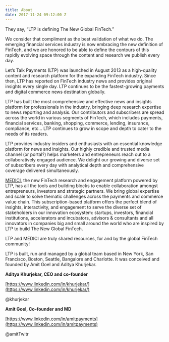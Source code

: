 ```yaml
---
title: About
date: 2017-11-24 09:12:00 Z
---
```


They say, “LTP is defining The New Global FinTech.”

We consider that compliment as the best validation of what we do. The emerging financial services industry is now embracing the new definition of FinTech, and we are honored to be able to define the contours of this rapidly evolving space through the content and research we publish every day.

Let’s Talk Payments (LTP) was launched in August 2013 as a high-quality content and research platform for the expanding FinTech industry. Since then, LTP has reported on FinTech industry news and provides original insights every single day. LTP continues to be the fastest-growing payments and digital commerce news destination globally.

LTP has built the most comprehensive and effective news and insights platform for professionals in the industry, bringing deep research expertise to news reporting and analysis. Our contributors and subscribers are spread across the world in various segments of FinTech, which includes payments, financial services, banking, shopping, commerce, lending, insurance, compliance, etc… LTP continues to grow in scope and depth to cater to the needs of its readers.

LTP provides industry insiders and enthusiasts with an essential knowledge platform for news and insights. Our highly credible and trusted media channel (or portal?) helps marketers and entrepreneurs reach out to a collaboratively engaged audience. We delight our growing and diverse set of subscribers every day with analytical depth and comprehensive coverage delivered simultaneously.

[MEDICI](https://medici.letstalkpayments.com/), the new FinTech research and engagement platform powered by LTP, has all the tools and building blocks to enable collaboration amongst entrepreneurs, investors and strategic partners. We bring global expertise and scale to solve thematic challenges across the payments and commerce value chain. This subscription-based platform offers the perfect blend of insights, interactivity, and engagement to serve the diverse set of stakeholders in our innovation ecosystem: startups, investors, financial institutions, accelerators and incubators, advisors & consultants and all innovators in companies big and small around the world who are inspired by LTP to build The New Global FinTech.

LTP and MEDICI are truly shared resources, for and by the global FinTech community!

LTP is built, run and managed by a global team based in New York, San Francisco, Boston, Seattle, Bangalore and Charlotte. It was conceived and founded by Amit Goel and Aditya Khurjekar.

**Aditya Khurjekar, CEO and co-founder**

[https://www.linkedin.com/in/khurjekar/](https://www.linkedin.com/in/khurjekar/)

@khurjekar

**Amit Goel, Co-founder and MD**

[https://www.linkedin.com/in/amitpayments](https://www.linkedin.com/in/amitpayments)

@amitTwitr